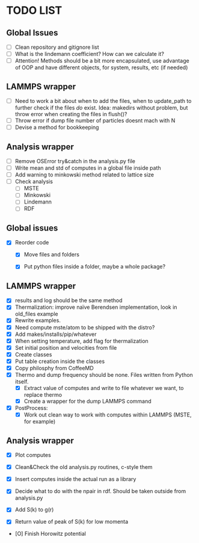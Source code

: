 TODO LIST
=========

Global Issues
-------------

- [ ] Clean repository and gitignore list
- [ ] What is the lindemann coefficient? How can we calculate it?
- [ ] Attention! Methods should be a bit more encapsulated, use
      advantage of OOP and have different objects, for system,
      results, etc (if needed)

LAMMPS wrapper
--------------

- [ ] Need to work a bit about when to add the files, when to 
      update_path to further check if the files *do* exist.
      Idea: makedirs without problem, but throw error when creating
      the files in flush()?
- [ ] Throw error if dump file number of particles doesnt mach with N
- [ ] Devise a method for bookkeeping

Analysis wrapper
----------------

- [ ] Remove OSError try&catch in the analysis.py file
- [ ] Write mean and std of computes in a global file inside path
- [ ] Add warning to minkowski method related to lattice size
- [ ] Check analysis
  * [ ] MSTE
  * [ ] Minkowski
  * [ ] Lindemann
  * [ ] RDF

Global issues
-------------

- [X] Reorder code
  * [X] Move files and folders
  * [X] Put python files inside a folder, maybe a whole package?


LAMMPS wrapper
--------------

- [X] results and log should be the same method
- [X] Thermalization: improve naïve Berendsen implementation, look in
      old_files example
- [X] Rewrite examples.
- [X] Need compute mste/atom to be shipped with the distro?
- [X] Add makes/installs/pip/whatever
- [X] When setting temperature, add flag for thermalization
- [X] Set initial position and velocities from file
- [X] Create classes
- [X] Put table creation inside the classes
- [X] Copy philosphy from CoffeeMD
- [X] Thermo and dump frequency should be none. Files written from 
      Python itself. 
  * [X] Extract value of computes and write to file whatever
        we want, to replace thermo
  * [X] Create a wrapper for the dump LAMMPS command
- [X] PostProcess:
  * [X] Work out clean way to work with computes within LAMMPS (MSTE, 
        for example)

Analysis wrapper
----------------

- [X] Plot computes
- [X] Clean&Check the old analysis.py routines, c-style them
- [X] Insert computes inside the actual run as a library
- [X] Decide what to do with the npair in rdf. Should be taken
      outside from analysis.py
- [X] Add S(k) to g(r)
- [X] Return value of peak of S(k) for low momenta


- [O] Finish Horowitz potential
